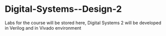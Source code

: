 # Digital-Systems--Design-2
Labs for the course will be stored here, Digital Systems 2 will be developed in Verilog and in Vivado environment
